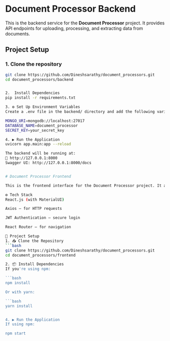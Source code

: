 # Document Processor Backend

This is the backend service for the **Document Processor** project. It provides API endpoints for uploading, processing, and extracting data from documents.

## Project Setup

### 1. Clone the repository

```bash
git clone https://github.com/Dineshsarathy/document_processors.git
cd document_processors/backend


2.  Install Dependencies
pip install -r requirements.txt

3. ⚙️ Set Up Environment Variables
Create a .env file in the backend/ directory and add the following variables:

MONGO_URI=mongodb://localhost:27017
DATABASE_NAME=document_processor
SECRET_KEY=your_secret_key

4. ▶️ Run the Application
uvicorn app.main:app --reload

The backend will be running at:
📍 http://127.0.0.1:8000
Swagger UI: http://127.0.0.1:8000/docs


# Document Processor Frontend

This is the frontend interface for the Document Processor project. It allows users to upload documents, view extracted data, and interact with the backend services through a user-friendly web interface.

⚙️ Tech Stack
React.js (with MaterialUI)

Axios – for HTTP requests

JWT Authentication – secure login

React Router – for navigation

🚀 Project Setup
1. 📥 Clone the Repository
```bash
git clone https://github.com/Dineshsarathy/document_processors.git
cd document_processors/frontend

2. 📦 Install Dependencies
If you're using npm:

```bash
npm install

Or with yarn:

```bash
yarn install


4. ▶️ Run the Application
If using npm:

npm start

